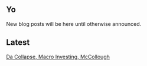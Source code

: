 ## Yo

New blog posts will be here until otherwise announced.

## Latest

[Da Collapse, Macro Investing, McCollough](/en/2018/12/macro-mccollough.md)
